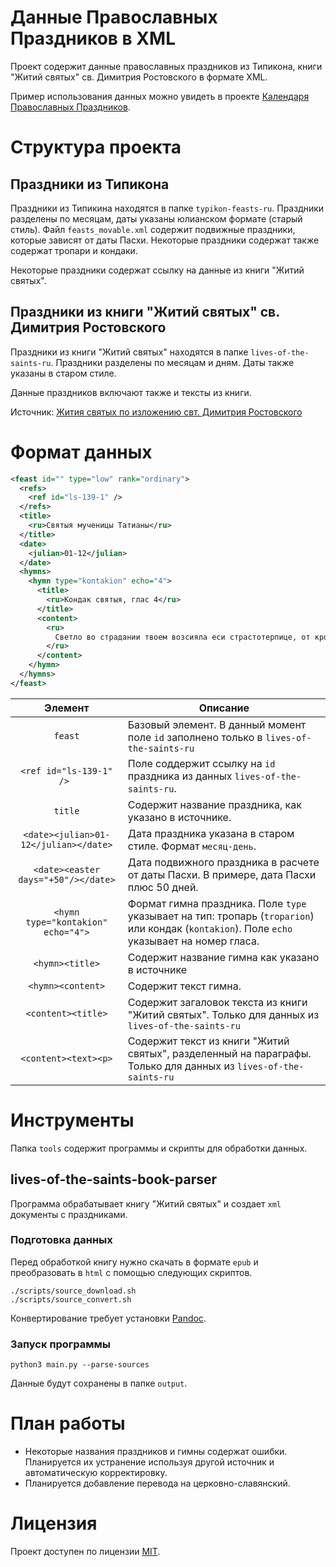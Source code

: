 # Данные Православных Праздников в XML

Проект содержит данные православных праздников из Типикона,
книги "Житий святых" св. Димитрия Ростовского в формате XML.

Пример использования данных можно увидеть в проекте [Календаря Православных Праздников](https://github.com/Mount-Skete/liturgical-calendar).

# Структура проекта

## Праздники из Типикона

Праздники из Типикина находятся в папке `typikon-feasts-ru`. Праздники разделены по месяцам, даты указаны юлианском формате (старый стиль). Файл `feasts_movable.xml` содержит подвижные праздники, которые зависят от даты Пасхи. Некоторые праздники содержат также содержат тропари и кондаки.

Некоторые праздники содержат ссылку на данные из книги "Житий святых".

## Праздники из книги "Житий святых" св. Димитрия Ростовского

Праздники из книги "Житий святых" находятся в папке `lives-of-the-saints-ru`. Праздники разделены по месяцам и дням. Даты также указаны в старом стиле.

Данные праздников включают также и тексты из книги.

Источник: [Жития святых по изложению свт. Димитрия Ростовского](https://ru.wikisource.org/wiki/%D0%96%D0%B8%D1%82%D0%B8%D1%8F_%D1%81%D0%B2%D1%8F%D1%82%D1%8B%D1%85_%D0%BF%D0%BE_%D0%B8%D0%B7%D0%BB%D0%BE%D0%B6%D0%B5%D0%BD%D0%B8%D1%8E_%D1%81%D0%B2%D1%82._%D0%94%D0%B8%D0%BC%D0%B8%D1%82%D1%80%D0%B8%D1%8F_%D0%A0%D0%BE%D1%81%D1%82%D0%BE%D0%B2%D1%81%D0%BA%D0%BE%D0%B3%D0%BE)

# Формат данных

```xml
<feast id="" type="low" rank="ordinary">
  <refs>
    <ref id="ls-139-1" />
  </refs>
  <title>
    <ru>Святыя мученицы Татианы</ru>
  </title>
  <date>
    <julian>01-12</julian>
  </date>
  <hymns>
    <hymn type="kontakion" echo="4">
      <title>
        <ru>Кондак святыя, глас 4</ru>
      </title>
      <content>
        <ru>
          Светло во страдании твоем возсияла еси страстотерпице, от кровей твоих преиспещрена, и яко красная голубица, к небеси возлетела еси Татиано: темже моли присно за чтущия тя.
        </ru>
      </content>
    </hymn>
  </hymns>
</feast>
```

| Элемент | Описание |
|:-------:|---------------------------|
| `feast` | Базовый элемент. В данный момент поле `id` заполнено только в `lives-of-the-saints-ru` |
| `<ref id="ls-139-1" /> ` | Поле соддержит ссылку на `id` праздника из данных `lives-of-the-saints-ru`. |
| `title` | Содержит название праздника, как указано в источнике. |
| `<date><julian>01-12</julian></date>` | Дата праздника указана в старом стиле. Формат `месяц-день`. |
| `<date><easter days="+50"/></date>` | Дата подвижного праздника в расчете от даты Пасхи. В примере, дата Пасхи плюс 50 дней. |
| `<hymn type="kontakion" echo="4">` | Формат гимна праздника. Поле `type` указывает на тип: тропарь (`troparion`) или кондак (`kontakion`). Поле `echo` указывает на номер гласа. |
| `<hymn><title>` | Содержит название гимна как указано в источнике |
| `<hymn><content>` | Содержит текст гимна. |
| `<content><title>` | Содержит загаловок текста из книги "Житий святых". Только для данных из `lives-of-the-saints-ru` |
| `<content><text><p>` | Содержит текст из книги "Житий святых", разделенный на параграфы. Только для данных из `lives-of-the-saints-ru` |

# Инструменты

Папка `tools` содержит программы и скрипты для обработки данных.

## lives-of-the-saints-book-parser

Программа обрабатывает книгу "Житий святых" и создает `xml` документы с праздниками.

### Подготовка данных

Перед обработкой книгу нужно скачать в формате `epub` и преобразовать в `html` с помощью следующих скриптов.

```shell
./scripts/source_download.sh
./scripts/source_convert.sh
```

Конвертирование требует установки [Pandoc](https://pandoc.org).

### Запуск программы

```shell
python3 main.py --parse-sources
```

Данные будут сохранены в папке `output`.

# План работы

* Некоторые названия праздников и гимны содержат ошибки. Планируется их устранение используя другой источник и автоматическую корректировку.
* Планируется добавление перевода на церковно-славянский.

# Лицензия

Проект доступен по лицензии [MIT](LICENSE).
